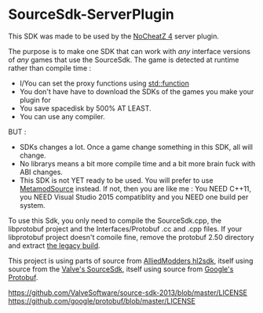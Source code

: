 # SourceSdk-ServerPlugin

This SDK was made to be used by the [NoCheatZ 4](https://github.com/L-EARN/NoCheatZ-4) server plugin.

The purpose is to make one SDK that can work with *any* interface versions of *any* games that use the SourceSdk.
The game is detected at runtime rather than compile time :
* I/You can set the proxy functions using [std::function](http://en.cppreference.com/w/cpp/utility/functional/function)
* You don't have have to download the SDKs of the games you make your plugin for
* You save spacedisk by 500% AT LEAST.
* You can use any compiler.

BUT :
* SDKs changes a lot. Once a game change something in this SDK, all will change.
* No librarys means a bit more compile time and a bit more brain fuck with ABI changes.
* This SDK is not YET ready to be used. You will prefer to use [MetamodSource](https://www.metamodsource.net/) instead. If not, then you are like me : You NEED C++11, you NEED Visual Studio 2015 compatiblity and you NEED one build per system.

To use this Sdk, you only need to compile the SourceSdk.cpp, the libprotobuf project and the Interfaces/Protobuf .cc and .cpp files.
If your libprotobuf project doesn't comoile fine, remove the protobuf 2.50 directory and extract [the legacy build](https://github.com/google/protobuf/releases/tag/v2.5.0).

This project is using parts of source from [AlliedModders hl2sdk](https://github.com/alliedmodders/hl2sdk), itself using source from the [Valve's SourceSdk](https://github.com/ValveSoftware/source-sdk-2013), itself using source from [Google's Protobuf](https://github.com/google/protobuf/releases/tag/v2.5.0).

https://github.com/ValveSoftware/source-sdk-2013/blob/master/LICENSE
https://github.com/google/protobuf/blob/master/LICENSE
